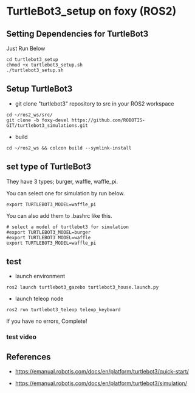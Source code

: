 # TurtleBot3_setup on foxy (ROS2)

## Setting Dependencies for TurtleBot3
Just Run Below
```bash:
cd turtlebot3_setup
chmod +x turtlebot3_setup.sh
./turtlebot3_setup.sh
```

## Setup TurtleBot3
- git clone "turtlebot3" repository to src in your ROS2 workspace
```
cd ~/ros2_ws/src/
git clone -b foxy-devel https://github.com/ROBOTIS-GIT/turtlebot3_simulations.git
```
- build
```
cd ~/ros2_ws && colcon build --symlink-install
```

## set type of TurtleBot3
They have 3 types; burger, waffle, waffle_pi.

You can select one for simulation by run below.
```
export TURTLEBOT3_MODEL=waffle_pi
```

You can also add them to .bashrc like this.
```
# select a model of turtlebot3 for simulation
#export TURTLEBOT3_MODEL=burger
#export TURTLEBOT3_MODEL=waffle
export TURTLEBOT3_MODEL=waffle_pi
```

## test
- launch environment
```
ros2 launch turtlebot3_gazebo turtlebot3_house.launch.py
```
- launch teleop node
```
ros2 run turtlebot3_teleop teleop_keyboard
```

If you have no errors, Complete!

### test video


## References
- https://emanual.robotis.com/docs/en/platform/turtlebot3/quick-start/

- https://emanual.robotis.com/docs/en/platform/turtlebot3/simulation/